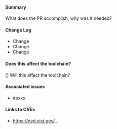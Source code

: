 <!--
COMMENT BLOCKS WILL NOT BE INCLUDED IN THE PR.
Feel free to delete sections of the template which do not apply to your PR, or add additional details

Checklist:
1. Make PRs from either a forked repo, or a feature branch (user/feature).
2. Either use a squash merge PR, or squash your commits locally before creating the PR.
3. Make sure the documentation is updated if your change affects the build system.
-->

#### Summary <!-- REQUIRED -->
<!-- Quick explanation of the changes. -->
What does the PR accomplish, why was it needed?

#### Change Log  <!-- REQUIRED -->
<!-- Detail the changes made here. -->
<!-- Please list any packages which will be affected by this change, if applicable. -->
<!-- Please list any CVES fixed by this change, if applicable. -->
- Change
- Change
- Change

#### Does this affect the toolchain?  <!-- REQUIRED -->
<!-- Any packages which are included in the toolchain should be carefully considered. Make sure the toolchain builds with these changes if so. -->
<!-- [ ] or [x] -->
[] Will this affect the toolchain?

#### Associated issues  <!-- optional -->
<!-- Link to Github issues if possible. -->
- #xxxx

#### Links to CVEs  <!-- optional -->
- https://nvd.nist.gov/...
